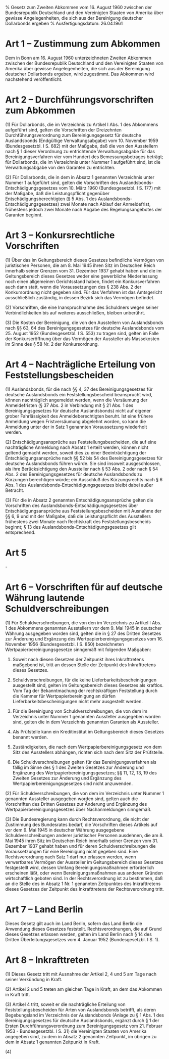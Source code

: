 % Gesetz zum Zweiten Abkommen vom 16. August 1960 zwischen der Bundesrepublik Deutschland und den Vereinigten Staaten von Amerika über gewisse Angelegenheiten, die sich aus der Bereinigung deutscher Dollarbonds ergeben
% Ausfertigungsdatum: 26.04.1961
 
# Art 1 – Zustimmung zum Abkommen

Dem in Bonn am 16. August 1960 unterzeichneten Zweiten Abkommen zwischen der Bundesrepublik Deutschland und den Vereinigten Staaten von Amerika über gewisse Angelegenheiten, die sich aus der Bereinigung deutscher Dollarbonds ergeben, wird zugestimmt. Das Abkommen wird nachstehend veröffentlicht.

# Art 2 – Durchführungsvorschriften zum Abkommen

(1) Für Dollarbonds, die im Verzeichnis zu Artikel I Abs. 1 des Abkommens aufgeführt sind, gelten die Vorschriften der Dreizehnten Durchführungsverordnung zum Bereinigungsgesetz für deutsche Auslandsbonds (Endgültige Verwaltungsabgabe) vom 10. November 1959 (Bundesgesetzbl. I S. 682) mit der Maßgabe, daß die von den Ausstellern nach § 1 dieser Verordnung zu entrichtende Verwaltungsabgabe für das Bereinigungsverfahren vier vom Hundert des Bemessungsbetrages beträgt; für Dollarbonds, die im Verzeichnis unter Nummer 1 aufgeführt sind, ist die Verwaltungsabgabe von den Garanten zu entrichten.

(2) Für Dollarbonds, die in dem in Absatz 1 genannten Verzeichnis unter Nummer 1 aufgeführt sind, gelten die Vorschriften des Auslandsbonds-Entschädigungsgesetzes vom 10. März 1960 (Bundesgesetzbl. I S. 177) mit der Maßgabe, daß die Leistungspflicht gegenüber Entschädigungsberechtigten (§ 5 Abs. 1 des Auslandsbonds-Entschädigungsgesetzes) zwei Monate nach Ablauf der Anmeldefrist, frühestens jedoch zwei Monate nach Abgabe des Regelungsangebotes der Garanten beginnt.

# Art 3 – Konkursrechtliche Vorschriften

(1) Über das im Geltungsbereich dieses Gesetzes befindliche Vermögen von juristischen Personen, die am 8. Mai 1945 ihren Sitz im Deutschen Reich innerhalb seiner Grenzen vom 31. Dezember 1937 gehabt haben und die im Geltungsbereich dieses Gesetzes weder eine gewerbliche Niederlassung noch einen allgemeinen Gerichtsstand haben, findet ein Konkursverfahren auch dann statt, wenn die Voraussetzungen des § 238 Abs. 2 der Konkursordnung nicht gegeben sind. Für das Verfahren ist das Amtsgericht ausschließlich zuständig, in dessen Bezirk sich das Vermögen befindet.

(2) Vorschriften, die eine Inanspruchnahme des Schuldners wegen seiner Verbindlichkeiten bis auf weiteres ausschließen, bleiben unberührt.

(3) Die Kosten der Bereinigung, die von den Ausstellern von Auslandsbonds nach §§ 63, 64 des Bereinigungsgesetzes für deutsche Auslandsbonds vom 25. August 1952 (Bundesgesetzbl. I S. 553) zu tragen sind, gelten im Falle der Konkurseröffnung über das Vermögen der Aussteller als Massekosten im Sinne des § 58 Nr. 2 der Konkursordnung.

# Art 4 – Nachträgliche Erteilung von Feststellungsbescheiden

(1) Auslandsbonds, für die nach §§ 4, 37 des Bereinigungsgesetzes für deutsche Auslandsbonds ein Feststellungsbescheid beansprucht wird, können nachträglich angemeldet werden, wenn die Versäumung der Anmeldefristen (§ 37 Abs. 2 in Verbindung mit § 21 Abs. 1 des Bereinigungsgesetzes für deutsche Auslandsbonds) nicht auf eigener grober Fahrlässigkeit des Anmeldeberechtigten beruht. Ist eine frühere Anmeldung wegen Fristversäumung abgelehnt worden, so kann die Anmeldung unter der in Satz 1 genannten Voraussetzung wiederholt werden.

(2) Entschädigungsansprüche aus Feststellungsbescheiden, die auf eine nachträgliche Anmeldung nach Absatz 1 erteilt werden, können nicht geltend gemacht werden, soweit dies zu einer Beeinträchtigung der Entschädigungsansprüche nach §§ 52 bis 54 des Bereinigungsgesetzes für deutsche Auslandsbonds führen würde. Sie sind insoweit ausgeschlossen, als ihre Berücksichtigung den Aussteller nach § 53 Abs. 2 oder nach § 54 Abs. 2 des Bereinigungsgesetzes für deutsche Auslandsbonds zu Kürzungen berechtigen würde; ein Ausschluß des Kürzungsrechts nach § 6 Abs. 1 des Auslandsbonds-Entschädigungsgesetzes bleibt dabei außer Betracht.

(3) Für die in Absatz 2 genannten Entschädigungsansprüche gelten die Vorschriften des Auslandsbonds-Entschädigungsgesetzes über Entschädigungsansprüche aus Feststellungsbescheiden mit Ausnahme der §§ 6, 9 und mit der Maßgabe, daß die Leistungspflicht des Ausstellers frühestens zwei Monate nach Rechtskraft des Feststellungsbescheids beginnt; § 13 des Auslandsbonds-Entschädigungsgesetzes gilt entsprechend.

# Art 5

\-

# Art 6 – Vorschriften für auf deutsche Währung lautende Schuldverschreibungen

(1) Für Schuldverschreibungen, die von den im Verzeichnis zu Artikel I Abs. 1 des Abkommens genannten Ausstellern vor dem 9. Mai 1945 in deutscher Währung ausgegeben worden sind, gelten die in § 27 des Dritten Gesetzes zur Änderung und Ergänzung des Wertpapierbereinigungsgesetzes vom 16. November 1956 (Bundesgesetzbl. I S. 850) bezeichneten Wertpapierbereinigungsgesetze sinngemäß mit folgenden Maßgaben:

1. Soweit nach diesen Gesetzen der Zeitpunkt ihres Inkrafttretens maßgebend ist, tritt an dessen Stelle der Zeitpunkt des Inkrafttretens dieses Gesetzes.

2. Schuldverschreibungen, für die keine Lieferbarkeitsbescheinigungen ausgestellt sind, gelten im Geltungsbereich dieses Gesetzes als kraftlos. Vom Tag der Bekanntmachung der rechtskräftigen Feststellung durch die Kammer für Wertpapierbereinigung an dürfen Lieferbarkeitsbescheinigungen nicht mehr ausgestellt werden.

3. Für die Bereinigung von Schuldverschreibungen, die von dem im Verzeichnis unter Nummer 1 genannten Aussteller ausgegeben worden sind, gelten die in dem Verzeichnis genannten Garanten als Aussteller.

4. Als Prüfstelle kann ein Kreditinstitut im Geltungsbereich dieses Gesetzes benannt werden.

5. Zuständigkeiten, die nach dem Wertpapierbereinigungsgesetz von dem Sitz des Ausstellers abhängen, richten sich nach dem Sitz der Prüfstelle.

6. Die Schuldverschreibungen gelten für das Bereinigungsverfahren als fällig im Sinne des § 1 des Zweiten Gesetzes zur Änderung und Ergänzung des Wertpapierbereinigungsgesetzes; §§ 11, 12, 13, 19 des Zweiten Gesetzes zur Änderung und Ergänzung des Wertpapierbereinigungsgesetzes sind nicht anzuwenden.

(2) Für Schuldverschreibungen, die von dem im Verzeichnis unter Nummer 1 genannten Aussteller ausgegeben worden sind, gelten auch die Vorschriften des Dritten Gesetzes zur Änderung und Ergänzung des Wertpapierbereinigungsgesetzes über Nachanmeldungen sinngemäß.

(3) Die Bundesregierung kann durch Rechtsverordnung, die nicht der Zustimmung des Bundesrates bedarf, die Vorschriften dieses Artikels auf vor dem 9. Mai 1945 in deutscher Währung ausgegebene Schuldverschreibungen anderer juristischer Personen ausdehnen, die am 8. Mai 1945 ihren Sitz im Deutschen Reich innerhalb seiner Grenzen vom 31. Dezember 1937 gehabt haben und für deren Schuldverschreibungen die Voraussetzungen für eine Bereinigung nicht gegeben sind. Eine Rechtsverordnung nach Satz 1 darf nur erlassen werden, wenn verwertbares Vermögen der Aussteller im Geltungsbereich dieses Gesetzes festgestellt wird, dessen Umfang Bereinigungsmaßnahmen erforderlich erscheinen läßt, oder wenn Bereinigungsmaßnahmen aus anderen Gründen wirtschaftlich geboten sind. In der Rechtsverordnung ist zu bestimmen, daß an die Stelle des in Absatz 1 Nr. 1 genannten Zeitpunktes des Inkrafttretens dieses Gesetzes der Zeitpunkt des Inkrafttretens der Rechtsverordnung tritt.

# Art 7 – Land Berlin

Dieses Gesetz gilt auch im Land Berlin, sofern das Land Berlin die Anwendung dieses Gesetzes feststellt. Rechtsverordnungen, die auf Grund dieses Gesetzes erlassen werden, gelten im Land Berlin nach § 14 des Dritten Überleitungsgesetzes vom 4. Januar 1952 (Bundesgesetzbl. I S. 1).

# Art 8 – Inkrafttreten

(1) Dieses Gesetz tritt mit Ausnahme der Artikel 2, 4 und 5 am Tage nach seiner Verkündung in Kraft.

(2) Artikel 2 und 5 treten am gleichen Tage in Kraft, an dem das Abkommen in Kraft tritt.

(3) Artikel 4 tritt, soweit er die nachträgliche Erteilung von Feststellungsbescheiden für Arten von Auslandsbonds betrifft, als deren Begebungsland im Verzeichnis der Auslandsbonds (Anlage zu § 1 Abs. 1 des Bereinigungsgesetzes für deutsche Auslandsbonds, ergänzt durch § 1 der Ersten Durchführungsverordnung zum Bereinigungsgesetz vom 21. Februar 1953 - Bundesgesetzbl. I S. 31) die Vereinigten Staaten von Amerika angegeben sind, zu dem in Absatz 2 genannten Zeitpunkt, im übrigen zu dem in Absatz 1 genannten Zeitpunkt in Kraft.

(4)
